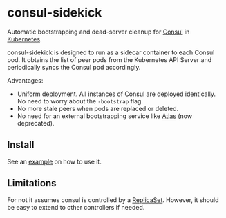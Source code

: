 # consul-sidekick
Automatic bootstrapping and dead-server cleanup for [Consul](https://www.consul.io/) in [Kubernetes](https://kubernetes.io/).

consul-sidekick is designed to run as a sidecar container to each Consul pod. It obtains the list of peer pods from the
Kubernetes API Server and periodically syncs the Consul pod accordingly.

Advantages:
* Uniform deployment. All instances of Consul are deployed identically. No need to worry about the `-bootstrap` flag.
* No more stale peers when pods are replaced or deleted.
* No need for an external bootstrapping service like [Atlas](https://www.consul.io/docs/guides/atlas.html) (now deprecated).

## Install

See an [example](/examples) on how to use it.

## Limitations

For not it assumes consul is controlled by a [ReplicaSet](https://kubernetes.io/docs/concepts/workloads/controllers/replicaset/).
However, it should be easy to extend to other controllers if needed.
